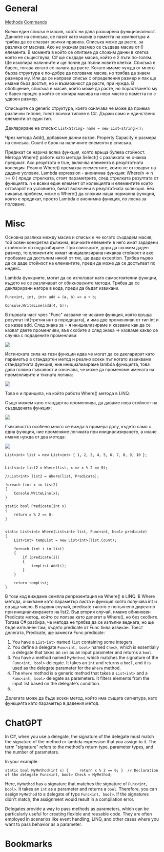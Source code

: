 # General

[Methods](https://github.com/GerardSh/SoftwareUniversity/blob/main/01%20C%23/99%20Resources/01%20Methods.md#List)
[Commands](02%20Commands.md#List)

Всеки един списък е масив, който ни дава разширена функционалност.
Данните на списъка, се пазят като масив в паметта на компютъра и трябва да се спазват всички правила. Списъка може да расте, за разлика от масива. 
Ако не укажем размер се създава масив от 0 елемента. В момента в който се опитаме да сложим данни в клетка която не съществува, C# ще създаде масив, който е 2 пъти по-голям. Ще изкопира наличните и ще почне да пълни новите клетки. Списъка е бавен, тогава когато се налага да расте. Когато имаме нужда от много бърза структура е по-добре да ползваме масив, но трябва да знаем размера му. Или да се направи списък с определения размер и пак ще имаме бърз достъп, но и възможност да расте, при нужда. В обобщение, списъка е масив, който може да расте, но порастването му е бавен процес в който се копира масива на ново място в паметта но с удвоен размер.

Списъците са generic структура, което означава че може да приема различни типове, тоест всички типове в C#. Държи само и единствено елементи от един тип.

Деклариране на списък:
`List<String> name = new List<string>();`

Чрез метода Add(), добавяме данни вътре.
Property Capacity е размера на списъка.
Count е броя на наличните елементи в списъка.

Предикат се нарича всяка функция, която връща булева стойност.
Метода Where() работи като метода Select() с разликата че очаква предикат.
Ако резултата е true, включва елемента в резултатната колекция. Реално Where() премахва елементите, които не отговарят на дадено условие.
Lambda expression - анонимна функция:
Where(n => n >= 0 )  преди стрелката, стоят параметрите, след стрелката резултата от функцията. n е всеки един елемент от колекцията и елементите които отговарят на условието, биват включени в резултатната колекция. Без никакъв проблем, може в Where() да сложим наша нормална функция, която е предикат, просто Lambda е анонимна функция, по лесна за ползване.

# Misc
Основна разлика между масив и списък е че когато създадем масив, той освен конкретна дължина, всичките елементи в него имат зададени стойности по подразбиране. При списъците, дори да сложим даден размер, то елементите нямат инициализирана никаква стойност и ако пробваме да достъпим някой от тях, ще даде exception. Трябва първо да се даде стойност на елементите, преди да може да се достъпват по индекс.

Lambda функциите, могат да се използват като самостоятелни функции, където не се различават от обикновените методи. Трябва да се декларирани нагоре в кода, преди да бъдат извикани.
```
Func<int, int, int> add = (a, b) => a + b;

Console.WriteLine(add(4, 5));
```
В първата част чрез "Func" казваме че искаме функция, която връща резултат int(третия инт в поредицата), и има две променливи от тип int и се казва add. След знака за = я инициализираме и казваме как да се казват двете променливи, във скобите а след знака => казваме какво се случва с подадените променливи:

![](https://github.com/GerardSh/SoftwareUniversity/blob/main/a/Pasted%20image%2020240131104402.png)

Истинската сила на тези функции идва че могат да се декларират като параметър в стандартен метод и реално всеки път когато извикваме стандартната функция, ние инициализираме lambda функцията, това дава голяма гъвкавост и означава, че може да променяме имената на променливите и тяхната логика:

![](https://github.com/GerardSh/SoftwareUniversity/blob/main/a/Pasted%20image%2020240131110320.png)

Това е и принципа, на който работи Where() метода в LINQ.

Също можем като стандартна променлива, да даваме нова стойност на създадената функция:

![](https://github.com/GerardSh/SoftwareUniversity/blob/main/a/Pasted%20image%2020240131110637.png)

Гъвкавостта особено много се вижда в примера долу, където само с една функция, ние променяме логиката при инициализирането, а иначе имаме нужда от два метода:

![](https://github.com/GerardSh/SoftwareUniversity/blob/main/a/Pasted%20image%2020240131112648.png)

```
List<int> list = new List<int> { 1, 2, 3, 4, 5, 6, 7, 8, 9, 10 };


List<int> list2 = Where(list, x => x % 2 == 0);

//List<int> list2 = Where(list, Predicate);

foreach (int x in list2)
{
    Console.WriteLine(x);
}

static bool Predicate(int x)
{
    return x % 2 == 0;
}


static List<int> Where(List<int> list, Func<int, bool> predicate)
{
    List<int> tempList = new List<int>(list.Count);

    foreach (int i in list)
    {
        if (predicate(i))
        {
            tempList.Add(i);
        }
    }

    return tempList;
}
```

В този код виждаме семпла репрезентация на Where() в LINQ. В Where метода, очакваме като параметър листа и функция която получава int и връща число. 
В първия случай, predicate тялото е попълнено директно при инициализирането на list2. 
Във втория случай, имаме обикновен Predicate метод, който се ползва като делегат в Where(), но без скобите. Тогава C# разбира, че метода не трябва да се изпълни веднага, но ще бъде изпълнен там, където predicate от Func бива извикан. Тоест делегата, Predicate, ще замести Func predicate:
1. You have a `List<int>` named `list` containing some integers.
2. You define a delegate `Func<int, bool>` named `Check`, which is essentially a delegate that takes an `int` as an input parameter and returns a `bool`.
3. You have a method named `MyMethod`, which matches the signature of the `Func<int, bool>` delegate. It takes an `int` and returns a `bool`, and it is used as the delegate parameter for the `Where` method.
4. The `Where` method is a generic method that takes a `List<int>` and a `Func<int, bool>` delegate as parameters. It filters elements from the input list based on the delegate's condition.
5. 
Делегата може да бъде всеки метод, който има същата сигнатура, като функцията като параметър в дадения метод.

# ChatGPT
In C#, when you use a delegate, the signature of the delegate must match the signature of the method or lambda expression that you assign to it. The term "signature" refers to the method's return type, parameter types, and the number of parameters.

In your example:

`static bool MyMethod(int x) {     return x % 2 == 0; }  // Declaration of the delegate Func<int, bool> Check = MyMethod;`

Here, `MyMethod` has a signature that matches the signature of `Func<int, bool>`. It takes an `int` as a parameter and returns a `bool`. Therefore, you can assign `MyMethod` to a delegate of type `Func<int, bool>`. If the signatures didn't match, the assignment would result in a compilation error.

Delegates provide a way to pass methods as parameters, which can be particularly useful for creating flexible and reusable code. They are often employed in scenarios like event handling, LINQ, and other cases where you want to pass behavior as a parameter.

# Bookmarks 
